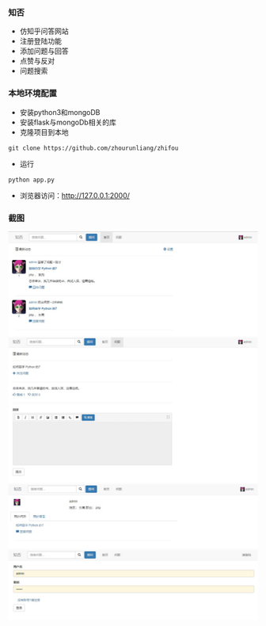 ### 知否

+ 仿知乎问答网站
+ 注册登陆功能
+ 添加问题与回答
+ 点赞与反对
+ 问题搜索


### 本地环境配置
+ 安装python3和mongoDB
+ 安装flask与mongoDb相关的库
+ 克隆项目到本地
```
git clone https://github.com/zhourunliang/zhifou
```
+ 运行
```
python app.py
```
+ 浏览器访问：http://127.0.0.1:2000/
  
### 截图

![首页](https://github.com/zhourunliang/zhifou/blob/master/images/pic_1.jpg)
![回答](https://github.com/zhourunliang/zhifou/blob/master/images/pic_2.jpg)
![我的](https://github.com/zhourunliang/zhifou/blob/master/images/pic_3.jpg)
![登陆](https://github.com/zhourunliang/zhifou/blob/master/images/pic_4.jpg)